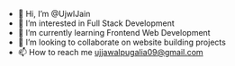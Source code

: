 - 👋 Hi, I’m @UjwlJain
- 👀 I’m interested in Full Stack Development
- 🌱 I’m currently learning Frontend Web Development
- 💞️ I’m looking to collaborate on website building projects
- 📫 How to reach me ujjawalpugalia09@gmail.com

<!---
UjwlJain/UjwlJain is a ✨ special ✨ repository because its `README.md` (this file) appears on your GitHub profile.
You can click the Preview link to take a look at your changes.
--->
